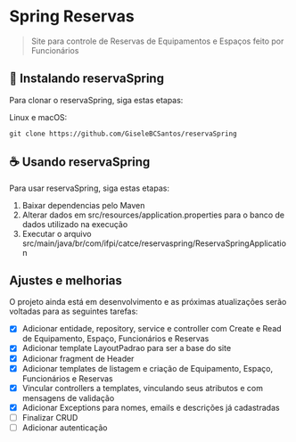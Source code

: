 # Spring Reservas

> Site para controle de Reservas de Equipamentos e Espaços feito por Funcionários


## 🚀 Instalando reservaSpring

Para clonar o reservaSpring, siga estas etapas:

Linux e macOS:

```
git clone https://github.com/GiseleBCSantos/reservaSpring
```

## ☕ Usando reservaSpring

Para usar reservaSpring, siga estas etapas:

1. Baixar dependencias pelo Maven
2. Alterar dados em src/resources/application.properties para o banco de dados utilizado na execução
3. Executar o arquivo src/main/java/br/com/ifpi/catce/reservaspring/ReservaSpringApplication

## Ajustes e melhorias

O projeto ainda está em desenvolvimento e as próximas atualizações serão voltadas para as seguintes tarefas:

- [x] Adicionar entidade, repository, service e controller com Create e Read de Equipamento, Espaço, Funcionários e Reservas
- [x] Adicionar template LayoutPadrao para ser a base do site
- [x] Adicionar fragment de Header
- [x] Adicionar templates de listagem e criação de Equipamento, Espaço, Funcionários e Reservas
- [x] Vincular controllers a templates, vinculando seus atributos e com mensagens de validação
- [x] Adicionar Exceptions para nomes, emails e descrições já cadastradas
- [ ] Finalizar CRUD
- [ ] Adicionar autenticação